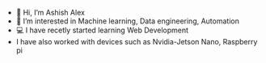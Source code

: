 - 👋 Hi, I’m Ashish Alex
- 👀 I’m interested in Machine learning, Data engineering, Automation
- 💻 I have recetly started learning Web Development
- I have also worked with devices such as Nvidia-Jetson Nano, Raspberry pi


<!---
ashish10alex/ashish10alex is a ✨ special ✨ repository because its `README.md` (this file) appears on your GitHub profile.
You can click the Preview link to take a look at your changes.
--->
